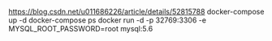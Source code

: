 https://blog.csdn.net/u011686226/article/details/52815788
docker-compose up -d
docker-compose ps
docker run -d -p 32769:3306 -e MYSQL_ROOT_PASSWORD=root mysql:5.6
